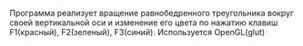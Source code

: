 Программа реализует вращение равнобедренного треугольника вокруг своей вертикальной оси 
и изменение его цвета по нажатию клавиш F1(красный), F2(зеленый), F3(синий).
Используется OpenGL(glut)
